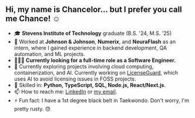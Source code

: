 ## Hi, my name is Chancelor... but I prefer you call me Chance! ☺️

- 🎓 **Stevens Institute of Technology** graduate (B.S. '24, M.S. '25)
- 🏢 Worked at **Johnson & Johnson**, **Numerix**, and **NeuraFlash** as an intern, where I gained experience in backend development, QA automation, and ML projects.
- 🧗🏿‍♂️ **Currently looking for a full-time role as a Software Engineer.**
- 🔭 Currently exploring projects involving cloud computing, containerization, and AI. Currently working on [LicenseGuard](https://github.com/cassiama/LicenseGuard-API), which uses AI to avoid licensing issues in FOSS projects.
- 🌱 Skilled in: **Python, TypeScript, SQL, Node.js, React/Next.js**.
- 📫 How to reach me: [LinkedIn](https://www.linkedin.com/in/chancelor-assiamah/) or [my email](assiamah.ch@gmail.com).
- ⚡ Fun fact: I have a 1st degree black belt in Taekwondo. Don't worry, I'm pretty rusty. 😓
